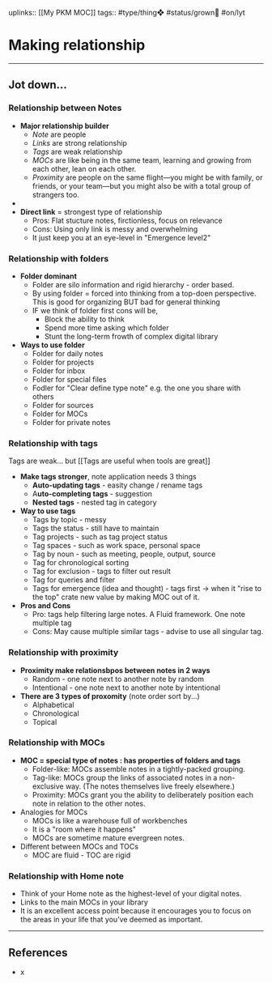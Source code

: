 uplinks:: [[My PKM MOC]]
tags:: #type/thing❖ #status/grown🌳  #on/lyt 

# Making relationship
---
## Jot down...
### Relationship between Notes
- **Major relationship builder**
	- *Note* are people 
	- *Links* are strong relationship
	- *Tags* are weak relationship
	- *MOCs* are like being in the same team, learning and growing from each other, lean on each other.
	- *Proximity* are people on the same flight—you might be with family, or friends, or your team—but you might also be with a total group of strangers too.
-
- **Direct link** = strongest type of relationship
	- Pros: Flat stucture notes, firctionless, focus on relevance
	- Cons: Using only link is messy and overwhelming
	- It just keep you at an eye-level in "Emergence level2"

### Relationship with folders
- **Folder dominant**
	- Folder are silo information and rigid hierarchy - order based.
	- By using folder = forced into thinking from a top-doen perspective. This is good for organizing BUT bad  for general thinking
	- IF we think of folder first cons will be,
		- Block the ability to think
		- Spend more time asking which folder
		- Stunt the long-term frowth of complex digital library
- **Ways to use folder**
	- Folder for daily notes
	- Folder for projects
	- Folder for inbox
	- Folder for special files
	- Fodler for "Clear define type note" e.g. the one you share with others
	- Folder for sources
	- Folder for MOCs
	- Folder for private notes

### Relationship with tags
Tags are weak... but [[Tags are useful when tools are great]]
- **Make tags stronger**, note application needs 3 things
	- **Auto-updating tags** - easity change / rename tags
	- A**uto-completing tags** - suggestion
	- **Nested tags** - nested tag in category
- **Way to use tags**
	- Tags by topic - messy
	- Tags the status - still have to maintain  
	- Tag projects - such as tag project status
	- Tag spaces - such as work space, personal space
	- Tag by noun - such as meeting, people, output, source
	- Tag for chronological sorting
	- Tag for exclusion - tags to filter out result
	- Tag for queries and filter
	- Tags for emergence (idea and thought) - tags first -> when it "rise to the top" crate new value by making MOC out of it.
- **Pros and Cons**
	- Pro: tags help filtering large notes. A Fluid framework. One note multiple tag
	- Cons: May cause multiple similar tags - advise to use all singular tag.

### Relationship with proximity
- **Proximity make relationsbpos between notes in 2 ways**
	- Random - one note next to another note by random
	- Intentional - one note next to another note by intentional
- **There are 3 types of proxomity** (note order sort by...)
	- Alphabetical
	- Chronological
	- Topical

### Relationship with MOCs
- **MOC = special type of notes : has properties of folders and tags**
	- Folder-like: MOCs assemble notes in a tightly-packed grouping.
	- Tag-like: MOCs group the links of associated notes in a non-exclusive way. (The notes themselves live freely elsewhere.)
	-   Proximity: MOCs grant you the ability to deliberately position each note in relation to the other notes.
- Analogies for MOCs
	- MOCs is like a warehouse full of workbenches
	- It is a "room where it happens"
	- MOCs are sometime mature evergreen notes.
- Different between MOCs and TOCs 
	- MOC are fluid - TOC are rigid

### Relationship with Home note
- Think of your Home note as the highest-level of your digital notes.
- Links to the main MOCs in your library
- It is an excellent access point because it encourages you to focus on the areas in your life that you’ve deemed as important.

---
## References
- x